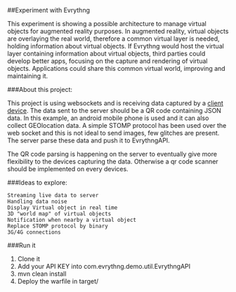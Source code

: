 ##Experiment with Evrythng

This experiment is showing a possible architecture to manage virtual objects for augmented reality purposes.
In augmented reality, virtual objects are overlaying the real world, therefore a common virtual layer is needed,
holding information about virtual objects.
If Evrythng would host the virtual layer containing information about virtual objects,
third parties could develop better apps, focusing on the capture and rendering of virtual objects.
Applications could share this common virtual world, improving and maintaining it.

###About this project:

This project is using websockets and is receiving data captured by a [client device](https://github.com/Pat-rice/demo-capture).
The data sent to the server should be a QR code containing JSON data.
In this example, an android mobile phone is used and it can also collect GEOlocation data.
A simple STOMP protocol has been used over the web socket and this is not ideal to send images,
few glitches are present.
The server parse these data and push it to EvrythngAPI.

The QR code parsing is happening on the server to eventually give more flexibility to the devices capturing the data.
Otherwise a qr code scanner should be implemented on every devices.


###Ideas to explore:

    Streaming live data to server
    Handling data noise
    Display Virtual object in real time
    3D "world map" of virtual objects
    Notification when nearby a virtual object
    Replace STOMP protocol by binary
    3G/4G connections


###Run it
1.  Clone it
2.  Add your API KEY into com.evrythng.demo.util.EvrythngAPI
3.  mvn clean install
4.  Deploy the warfile in target/
